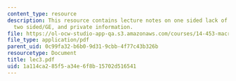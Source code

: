 ```yaml
---
content_type: resource
description: This resource contains lecture notes on one sided lack of commitment,
  two sided/GE, and private information.
file: https://ol-ocw-studio-app-qa.s3.amazonaws.com/courses/14-453-macroeconomic-theory-iii-fall-2006/1a114ca285f5a34e6f8b15702d516541_lec3.pdf
file_type: application/pdf
parent_uid: 0c99fa32-b6b0-9d31-9cbb-4f77c43b326b
resourcetype: Document
title: lec3.pdf
uid: 1a114ca2-85f5-a34e-6f8b-15702d516541
---
```

